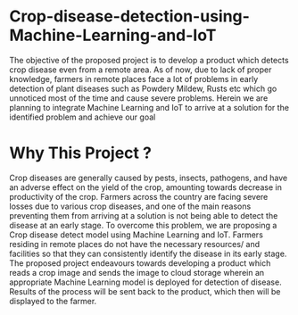 # Crop-disease-detection-using-Machine-Learning-and-IoT
The objective of the proposed project is to develop a product which detects crop disease even from a remote area. As of now, due to lack of proper knowledge, farmers in remote places face a lot of problems in early detection of plant diseases such as Powdery Mildew, Rusts etc which go unnoticed most of the time and cause severe problems. Herein we are planning to integrate Machine Learning and IoT to arrive at a solution for the identified problem and achieve our goal

# Why This Project ?

Crop diseases are generally caused by pests, insects, pathogens, and have an adverse effect on
the yield of the crop, amounting towards decrease in productivity of the crop. Farmers across
the country are facing severe losses due to various crop diseases, and one of the main reasons
preventing them from arriving at a solution is not being able to detect the disease at an early
stage. To overcome this problem, we are proposing a Crop disease detect model using
Machine Learning and IoT.
Farmers residing in remote places do not have the necessary resources/ and facilities so
that they can consistently identify the disease in its early stage. The proposed project
endeavours towards developing a product which reads a crop image and sends the image to
cloud storage wherein an appropriate Machine Learning model is deployed for detection of
disease. Results of the process will be sent back to the product, which then will be displayed
to the farmer.
